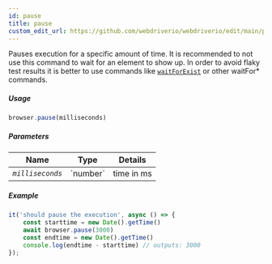 ```yaml
---
id: pause
title: pause
custom_edit_url: https://github.com/webdriverio/webdriverio/edit/main/packages/webdriverio/src/commands/browser/pause.ts
---
```


Pauses execution for a specific amount of time. It is recommended to not use this command to wait for an
element to show up. In order to avoid flaky test results it is better to use commands like
[`waitForExist`](/docs/api/element/waitForExist) or other waitFor* commands.

##### Usage

```js
browser.pause(milliseconds)
```

##### Parameters

<table>
  <thead>
    <tr>
      <th>Name</th><th>Type</th><th>Details</th>
    </tr>
  </thead>
  <tbody>
    <tr>
      <td><code><var>milliseconds</var></code></td>
      <td>`number`</td>
      <td>time in ms</td>
    </tr>
  </tbody>
</table>

##### Example

```js title="pause.js"
it('should pause the execution', async () => {
    const starttime = new Date().getTime()
    await browser.pause(3000)
    const endtime = new Date().getTime()
    console.log(endtime - starttime) // outputs: 3000
});
```


